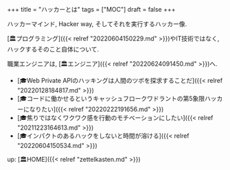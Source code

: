 +++
title = "ハッカーとは"
tags = ["MOC"]
draft = false
+++

ハッカーマインド, Hacker way, そしてそれを実行するハッカー像.

[🏛プログラミング]({{< relref "20220604150229.md" >}})やIT技術ではなく, ハックするそのこと自体について.

職業エンジニアは, [🏛エンジニア]({{< relref "20220624091450.md" >}})へ.

-   [🎓Web Private APIのハッキングは人間のツボを探求することだ]({{< relref "20220128184817.md" >}})
-   [🎓コードに働かせるというキャッシュフロークワドラントの第5象限ハッカーになりたい]({{< relref "20220222191656.md" >}})
-   [🎓焦りではなくワクワク感を行動のモチベーションにしたい]({{< relref "20211223164613.md" >}})
-   [🎓インパクトのあるハックをしないと時間が溶ける]({{< relref "20220604150534.md" >}})

up: [🏛HOME]({{< relref "zettelkasten.md" >}})
